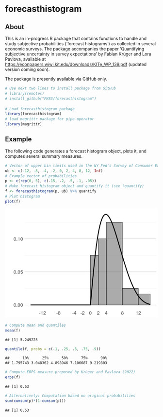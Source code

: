 forecasthistogram
================

## About

This is an in-progress R package that contains functions to handle and
study subjective probabilities (‘forecast histograms’) as collected in
several economic surveys. The package accompanies the paper ‘Quantifying
subjective uncertainty in survey expectations’ by Fabian Krüger and Lora
Pavlova, available at
<https://econpapers.wiwi.kit.edu/downloads/KITe_WP_139.pdf> (updated
version coming soon).

The package is presently available via GitHub only.

``` r
# Use next two lines to install package from GitHub
# library(remotes)
# install_github("FK83/forecasthistogram")

# Load forecasthistogram package
library(forecasthistogram)
# load magrittr package for pipe operator
library(magrittr) 
```

## Example

The following code generates a forecast histogram object, plots it, and
computes several summary measures.

``` r
# Vector of upper bin limits used in the NY Fed's Survey of Consumer Expectations
ub <- c(-12, -8, -4, -2, 0, 2, 4, 8, 12, Inf)
# Example vector of probabilities
p <- c(rep(0, 5), c(.15, .2, .5, .1, .05))
# Make forecast histogram object and quantify it (see ?quantify)
f <- forecasthistogram(p, ub) %>% quantify
# Plot histogram
plot(f)
```

![](readme_files/figure-gfm/unnamed-chunk-2-1.png)<!-- -->

``` r
# Compute mean and quantiles
mean(f)
```

    ## [1] 5.249223

``` r
quantile(f, probs = c(.1, .25, .5, .75, .9))
```

    ##      10%      25%      50%      75%      90% 
    ## 1.795743 3.048362 4.898946 7.106687 9.219803

``` r
# Compute ERPS measure proposed by Krüger and Pavlova (2022)
erps(f)
```

    ## [1] 0.53

``` r
# Alternatively: Computation based on original probabilities
sum(cumsum(p)*(1-cumsum(p)))
```

    ## [1] 0.53
